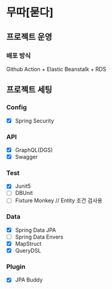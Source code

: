 # 무따[묻다]

## 프로젝트 운영

### 배포 방식

Github Action + Elastic Beanstalk + RDS

## 프로젝트 세팅
### Config
- [x] Spring Security

### API
- [x] GraphQL(DGS)
- [x] Swagger

### Test
- [x] Junit5
- [ ] DBUnit
- [ ] Fixture Monkey // Entity 조건 검사용

### Data
- [x] Spring Data JPA
- [ ] Spring Data Envers
- [x] MapStruct
- [x] QueryDSL

### Plugin
- [x] JPA Buddy



